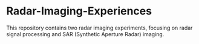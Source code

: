 # Radar-Imaging-Experiences
This repository contains two radar imaging experiments, focusing on radar signal processing and SAR (Synthetic Aperture Radar) imaging.

